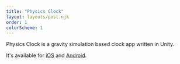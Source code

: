 ```yaml
---
title: "Physics Clock"
layout: layouts/post.njk
order: 1
colorScheme: 1
---
```


Physics Clock is a gravity simulation based clock app written in Unity.

It's available for [iOS](https://apps.apple.com/us/app/physics-clock/id6474482258) and [Android](/pages/android). 